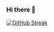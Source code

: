 ### Hi there 👋

[![GitHub Streak](https://github-readme-streak-stats.herokuapp.com?user=mareloraby&theme=tokyonight&hide_border=true&date_format=M%20j%5B%2C%20Y%5D)](https://git.io/streak-stats)


<!--
**mareloraby/mareloraby** is a ✨ _special_ ✨ repository because its `README.md` (this file) appears on your GitHub profile.

Here are some ideas to get you started:

- 🔭 I’m currently working on ...
- 🌱 I’m currently learning ...
- 👯 I’m looking to collaborate on ...
- 🤔 I’m looking for help with ...
- 💬 Ask me about ...
- 📫 How to reach me: ...
- 😄 Pronouns: ...
- ⚡ Fun fact: ...
-->
